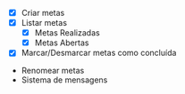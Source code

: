- [x] Criar metas
- [x] Listar metas
    - [x] Metas Realizadas
    - [x] Metas Abertas
- [x] Marcar/Desmarcar metas como concluída
- Renomear metas
- Sistema de mensagens


